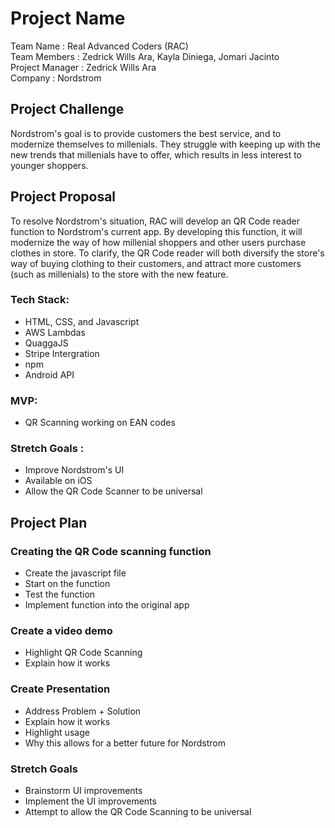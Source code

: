 # Project Name
Team Name : Real Advanced Coders (RAC)<br />
Team Members : Zedrick Wills Ara, Kayla Diniega, Jomari Jacinto <br />
Project Manager : Zedrick Wills Ara <br />
Company : Nordstrom

## Project Challenge
Nordstrom's goal is to provide customers the best service, and to modernize themselves to millenials. They struggle with keeping up with the new trends that millenials have to offer, which results in less interest to younger shoppers.

## Project Proposal
To resolve Nordstrom's situation, RAC will develop an QR Code reader function to Nordstrom's current app. By developing this function, it will modernize the way of how millenial shoppers and other users purchase clothes in store. To clarify, the QR Code reader will both diversify the store's way of buying clothing to their customers, and attract more customers (such as millenials) to the store with the new feature.

### Tech Stack:
- HTML, CSS, and Javascript
- AWS Lambdas
- QuaggaJS
- Stripe Intergration
- npm
- Android API

### MVP:
- QR Scanning working on EAN codes

### Stretch Goals :
- Improve Nordstrom's UI
- Available on iOS
- Allow the QR Code Scanner to be universal

## Project Plan
### Creating the QR Code scanning function
- Create the javascript file
- Start on the function
- Test the function
- Implement function into the original app

### Create a video demo
- Highlight QR Code Scanning 
- Explain how it works

### Create Presentation
- Address Problem + Solution
- Explain how it works
- Highlight usage
- Why this allows for a better future for Nordstrom

### Stretch Goals
- Brainstorm UI improvements
- Implement the UI improvements
- Attempt to allow the QR Code Scanning to be universal

    

